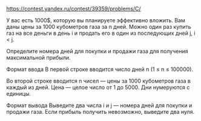 https://contest.yandex.ru/contest/39359/problems/C/

У вас есть 1000$, которую вы планируете эффективно вложить. Вам даны цены за 1000 кубометров газа за n дней. Можно один раз купить газ на все деньги в день i и продать его в один из последующих дней j, i < j.

Определите номера дней для покупки и продажи газа для получения максимальной прибыли.

Формат ввода
В первой строке вводится число дней n (1 ≤ n ≤ 100000).

Во второй строке вводится n чисел — цены за 1000 кубометров газа в каждый из дней. Цена — целое число от 1 до 5000. Дни нумеруются с единицы.

Формат вывода
Выведите два числа i и j — номера дней для покупки и продажи газа. Если прибыль получить невозможно, выведите два нуля.